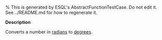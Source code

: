 % This is generated by ESQL's AbstractFunctionTestCase. Do not edit it. See ../README.md for how to regenerate it.

**Description**

Converts a number in [radians](https://en.wikipedia.org/wiki/Radian) to [degrees](https://en.wikipedia.org/wiki/Degree_(angle)).

